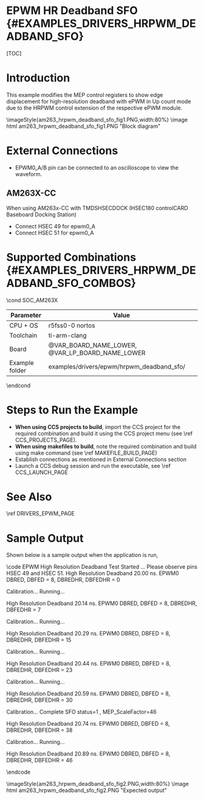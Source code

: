 # EPWM HR Deadband SFO {#EXAMPLES_DRIVERS_HRPWM_DEADBAND_SFO}

[TOC]

# Introduction

This example modifies the MEP control registers to show edge displacement for high-resolution deadband with ePWM in Up count mode due to the HRPWM control extension of the respective ePWM module.

\imageStyle{am263_hrpwm_deadband_sfo_fig1.PNG,width:80%}
\image html am263_hrpwm_deadband_sfo_fig1.PNG "Block diagram"

# External Connections
- EPWM0_A/B pin can be connected to an oscilloscope to view the waveform.

## AM263X-CC
When using AM263x-CC with TMDSHSECDOCK (HSEC180 controlCARD Baseboard Docking Station)
- Connect HSEC 49 for epwm0_A
- Connect HSEC 51 for epwm0_A



# Supported Combinations {#EXAMPLES_DRIVERS_HRPWM_DEADBAND_SFO_COMBOS}

\cond SOC_AM263X

 Parameter      | Value
 ---------------|-----------
 CPU + OS       | r5fss0-0 nortos
 Toolchain      | ti-arm-clang
 Board          | @VAR_BOARD_NAME_LOWER, @VAR_LP_BOARD_NAME_LOWER
 Example folder | examples/drivers/epwm/hrpwm_deadband_sfo/

\endcond

# Steps to Run the Example

- **When using CCS projects to build**, import the CCS project for the required combination
  and build it using the CCS project menu (see \ref CCS_PROJECTS_PAGE).
- **When using makefiles to build**, note the required combination and build using
  make command (see \ref MAKEFILE_BUILD_PAGE)
- Establish connections as mentioned in External Connections section
- Launch a CCS debug session and run the executable, see \ref CCS_LAUNCH_PAGE

# See Also

\ref DRIVERS_EPWM_PAGE

# Sample Output

Shown below is a sample output when the application is run,

\code
EPWM High Resolution Deadband Test Started ...
Please observe pins HSEC 49 and HSEC 51.
High Resolution Deadband 20.00 ns. 
EPWM0 DBRED, DBFED = 8, DBREDHR, DBFEDHR = 0

Calibration... Running...

High Resolution Deadband 20.14 ns. 
EPWM0 DBRED, DBFED = 8, DBREDHR, DBFEDHR = 7

Calibration... Running...

High Resolution Deadband 20.29 ns. 
EPWM0 DBRED, DBFED = 8, DBREDHR, DBFEDHR = 15

Calibration... Running...

High Resolution Deadband 20.44 ns. 
EPWM0 DBRED, DBFED = 8, DBREDHR, DBFEDHR = 23

Calibration... Running...

High Resolution Deadband 20.59 ns. 
EPWM0 DBRED, DBFED = 8, DBREDHR, DBFEDHR = 30

Calibration... Complete
SFO status=1 , MEP_ScaleFactor=46

High Resolution Deadband 20.74 ns. 
EPWM0 DBRED, DBFED = 8, DBREDHR, DBFEDHR = 38

Calibration... Running...

High Resolution Deadband 20.89 ns. 
EPWM0 DBRED, DBFED = 8, DBREDHR, DBFEDHR = 46

\endcode

\imageStyle{am263_hrpwm_deadband_sfo_fig2.PNG,width:80%}
\image html am263_hrpwm_deadband_sfo_fig2.PNG "Expected output"

